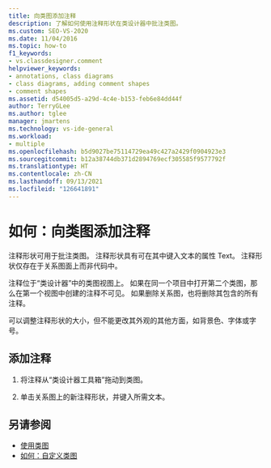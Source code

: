 ```yaml
---
title: 向类图添加注释
description: 了解如何使用注释形状在类设计器中批注类图。
ms.custom: SEO-VS-2020
ms.date: 11/04/2016
ms.topic: how-to
f1_keywords:
- vs.classdesigner.comment
helpviewer_keywords:
- annotations, class diagrams
- class diagrams, adding comment shapes
- comment shapes
ms.assetid: d54005d5-a29d-4c4e-b153-feb6e84dd44f
author: TerryGLee
ms.author: tglee
manager: jmartens
ms.technology: vs-ide-general
ms.workload:
- multiple
ms.openlocfilehash: b5d9027be75114729ea49c427a2429f0904923e3
ms.sourcegitcommit: b12a38744db371d2894769ecf305585f9577792f
ms.translationtype: HT
ms.contentlocale: zh-CN
ms.lasthandoff: 09/13/2021
ms.locfileid: "126641891"
---
```

# <a name="how-to-add-comments-to-class-diagrams"></a>如何：向类图添加注释

注释形状可用于批注类图。 注释形状具有可在其中键入文本的属性 Text。 注释形状仅存在于关系图面上而非代码中。

注释位于“类设计器”中的类图视图上。 如果在同一个项目中打开第二个类图，那么在第一个视图中创建的注释不可见。 如果删除关系图，也将删除其包含的所有注释。

可以调整注释形状的大小，但不能更改其外观的其他方面，如背景色、字体或字号。

## <a name="to-add-a-comment"></a>添加注释

1. 将注释从“类设计器工具箱”拖动到类图。

2. 单击关系图上的新注释形状，并键入所需文本。

## <a name="see-also"></a>另请参阅

- [使用类图](designing-and-viewing-classes-and-types.md)
- [如何：自定义类图](how-to-customize-class-diagrams.md)
